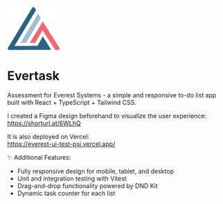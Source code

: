 ![Everest Logo](public/everest-logo.svg?raw=true "Everest Logo")

# Evertask

Assessment for Everest Systems - a simple and responsive to-do list app built with React + TypeScript + Tailwind CSS.

I created a Figma design beforehand to visualize the user experience: <br/>
https://shorturl.at/6WLhQ

It is also deployed on Vercel: <br />
https://everest-ui-test-psi.vercel.app/

✨ Additional Features:
- Fully responsive design for mobile, tablet, and desktop
- Unit and integration testing with Vitest
- Drag-and-drop functionality powered by DND Kit
- Dynamic task counter for each list
